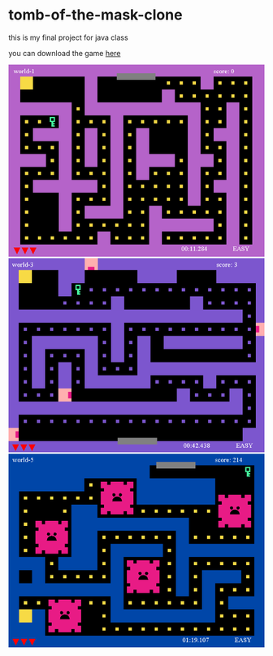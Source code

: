 # tomb-of-the-mask-clone

this is my final project for java class

you can download the game [here](https://github.com/maxhu08/tomb-of-the-mask-clone/blob/master/tomb-of-the-mask-clone.exe)

<div align="center">
  
  <img src="assets/demo-1.png">

  <img src="assets/demo-2.png">

  <img src="assets/demo-3.png">
  
</div>
